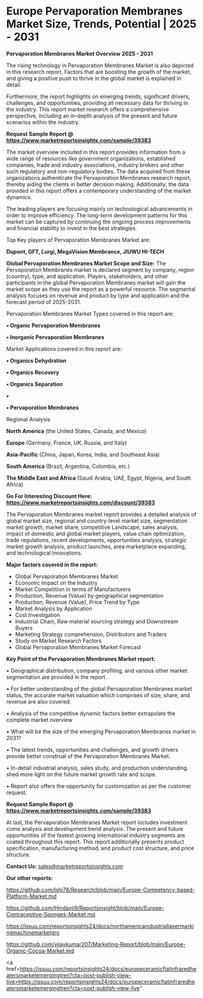 # Europe Pervaporation Membranes Market Size, Trends, Potential | 2025 - 2031

<Strong> Pervaporation Membranes Market Overview 2025 - 2031</strong>

The rising technology in Pervaporation Membranes Market is also depicted in this research report. Factors that are boosting the growth of the market, and giving a positive push to thrive in the global market is explained in detail.

Furthermore, the report highlights on emerging trends, significant drivers, challenges, and opportunities, providing all necessary data for thriving in the industry. This report market research offers a comprehensive perspective, including an in-depth analysis of the present and future scenarios within the industry.

<strong>Request Sample Report @ <a href=https://www.marketreportsinsights.com/sample/39383>https://www.marketreportsinsights.com/sample/39383</a></strong>

The market overview included in this report provides information from a wide range of resources like government organizations, established companies, trade and industry associations, industry brokers and other such regulatory and non-regulatory bodies. The data acquired from these organizations authenticate the Pervaporation Membranes research report, thereby aiding the clients in better decision making. Additionally, the data provided in this report offers a contemporary understanding of the market dynamics.

The leading players are focusing mainly on technological advancements in order to improve efficiency. The long-term development patterns for this market can be captured by continuing the ongoing process improvements and financial stability to invest in the best strategies.

Top Key players of Pervaporation Membranes Market are:

<strong>Dupont, GFT, Lurgi, MegaVision Membrance, JIUWU HI-TECH</strong>

<strong><b>Global Pervaporation Membranes Market Scope and Size:</b></strong>
The Pervaporation Membranes market is declared segment by company, region (country), type, and application. Players, stakeholders, and other participants in the global Pervaporation Membranes market will gain the market scope as they use the report as a powerful resource. The segmental analysis focuses on revenue and product by type and application and the forecast period of 2025-2031.

Pervaporation Membranes Market Types covered in this report are:

<strong>•  Organic Pervaporation Membranes

•  Inorganic Pervaporation Membranes</strong>

Market Applications covered in this report are:

<strong>•  Organics Dehydration

•  Organics Recovery

•  Organics Separation

•  

•  Pervaporation Membranes</strong> 

Regional Analysis

<strong>North America</strong> (the United States, Canada, and Mexico)

<strong>Europe</strong> (Germany, France, UK, Russia, and Italy)

<strong>Asia-Pacific</strong> (China, Japan, Korea, India, and Southeast Asia)

<strong>South America</strong> (Brazil, Argentina, Colombia, etc.)

<strong>The Middle East and Africa</strong> (Saudi Arabia, UAE, Egypt, Nigeria, and South Africa)

<strong>Go For Interesting Discount Here: <a href=https://www.marketreportsinsights.com/discount/39383>https://www.marketreportsinsights.com/discount/39383</a></strong>

The Pervaporation Membranes market report provides a detailed analysis of global market size, regional and country-level market size, segmentation market growth, market share, competitive Landscape, sales analysis, impact of domestic and global market players, value chain optimization, trade regulations, recent developments, opportunities analysis, strategic market growth analysis, product launches, area marketplace expanding, and technological innovations.

<strong><b>Major factors covered in the report:</b></strong>
<ul>
  <li>Global Pervaporation Membranes Market </li>
  <li>Economic Impact on the Industry</li>
  <li>Market Competition in terms of Manufacturers</li>
  <li>Production, Revenue (Value) by geographical segmentation</li>
  <li>Production, Revenue (Value), Price Trend by Type</li>
  <li>Market Analysis by Application</li>
  <li>Cost Investigation</li>
  <li>Industrial Chain, Raw material sourcing strategy and Downstream Buyers</li>
  <li>Marketing Strategy comprehension, Distributors and Traders</li>
  <li>Study on Market Research Factors</li>
  <li>Global Pervaporation Membranes Market Forecast</li>
</ul>

<strong><b>Key Point of the Pervaporation Membranes Market report:</b></strong>

• Geographical distribution, company profiling, and various other market segmentation are provided in the report.

• For better understanding of the global Pervaporation Membranes market status, the accurate market valuation which comprises of size, share, and revenue are also covered.

• Analysis of the competitive dynamic factors better extrapolate the complete market overview

• What will be the size of the emerging Pervaporation Membranes market in 2031?

• The latest trends, opportunities and challenges, and growth drivers provide better construal of the Pervaporation Membranes Market.

• In-detail industrial analysis, sales study, and production understanding shed more light on the future market growth rate and scope.

• Report also offers the opportunity for customization as per the customer request.

<strong>Request Sample Report @ <a href=https://www.marketreportsinsights.com/sample/39383>https://www.marketreportsinsights.com/sample/39383</a></strong>

At last, the Pervaporation Membranes Market report includes investment come analysis and development trend analysis. The present and future opportunities of the fastest growing international industry segments are coated throughout this report. This report additionally presents product specification, manufacturing method, and product cost structure, and price structure.

<strong>Contact Us:</strong>
sales@marketreportsinsights.com

<strong>Our other reports:</strong>

<a href=https://github.com/Ishi78/Research/blob/main/Europe-Competency-based-Platform-Market.md>https://github.com/Ishi78/Research/blob/main/Europe-Competency-based-Platform-Market.md</a>

<a href=https://github.com/Hindavii9/Reportsinsight/blob/main/Europe-Contraceptive-Sponges-Market.md>https://github.com/Hindavii9/Reportsinsight/blob/main/Europe-Contraceptive-Sponges-Market.md</a>

<a href=https://issuu.com/reportsinsights24/docs/northamericaindustriallasermarkingmachinemarketgro>https://issuu.com/reportsinsights24/docs/northamericaindustriallasermarkingmachinemarketgro</a>

<a href=https://github.com/vijaykumar207/Marketing-Report/blob/main/Europe-Organic-Cocoa-Market.md>https://github.com/vijaykumar207/Marketing-Report/blob/main/Europe-Organic-Cocoa-Market.md</a>

<a href=https://issuu.com/reportsinsights24/docs/europeceramicflatinfraredheatersmarketemergingtren?cta=post-publish-view-live>https://issuu.com/reportsinsights24/docs/europeceramicflatinfraredheatersmarketemergingtren?cta=post-publish-view-live</a>"
